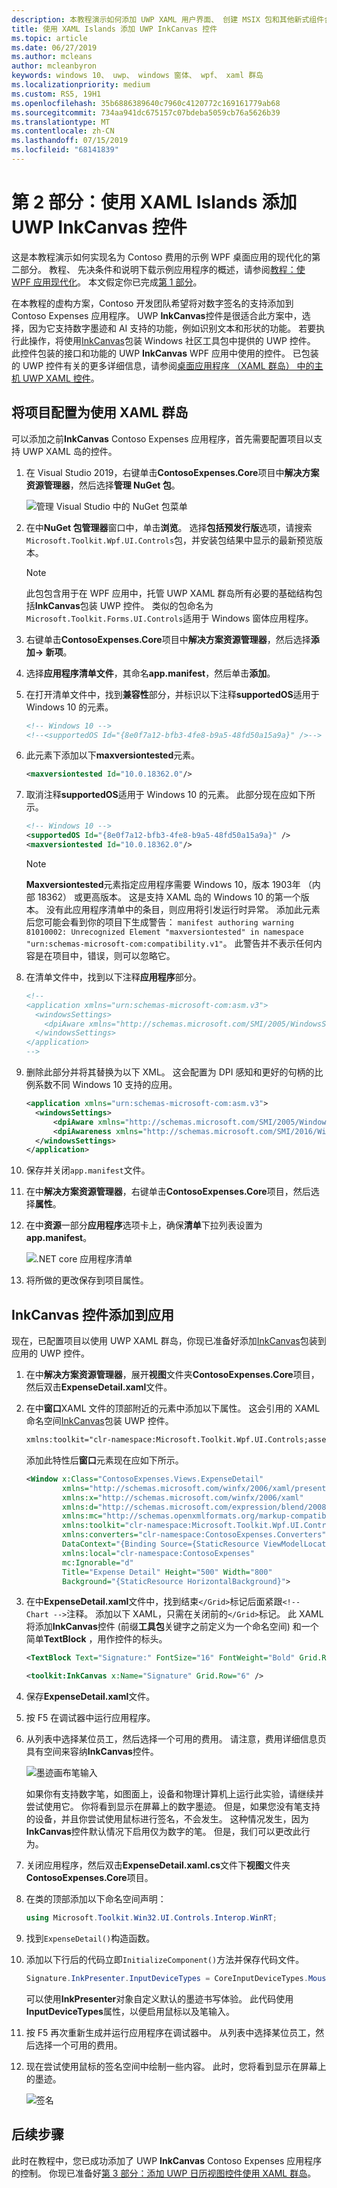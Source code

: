 ```yaml
---
description: 本教程演示如何添加 UWP XAML 用户界面、 创建 MSIX 包和其他新式组件合并到 WPF 应用。
title: 使用 XAML Islands 添加 UWP InkCanvas 控件
ms.topic: article
ms.date: 06/27/2019
ms.author: mcleans
author: mcleanbyron
keywords: windows 10、 uwp、 windows 窗体、 wpf、 xaml 群岛
ms.localizationpriority: medium
ms.custom: RS5, 19H1
ms.openlocfilehash: 35b6886389640c7960c4120772c169161779ab68
ms.sourcegitcommit: 734aa941dc675157c07bdeba5059cb76a5626b39
ms.translationtype: MT
ms.contentlocale: zh-CN
ms.lasthandoff: 07/15/2019
ms.locfileid: "68141839"
---
```

# <a name="part-2-add-a-uwp-inkcanvas-control-using-xaml-islands"></a>第 2 部分：使用 XAML Islands 添加 UWP InkCanvas 控件

这是本教程演示如何实现名为 Contoso 费用的示例 WPF 桌面应用的现代化的第二部分。 教程、 先决条件和说明下载示例应用程序的概述，请参阅[教程：使 WPF 应用现代化](modernize-wpf-tutorial.md)。 本文假定你已完成[第 1 部分](modernize-wpf-tutorial-1.md)。

在本教程的虚构方案，Contoso 开发团队希望将对数字签名的支持添加到 Contoso Expenses 应用程序。 UWP **InkCanvas**控件是很适合此方案中，选择，因为它支持数字墨迹和 AI 支持的功能，例如识别文本和形状的功能。 若要执行此操作，将使用[InkCanvas](https://docs.microsoft.com/windows/communitytoolkit/controls/wpf-winforms/inkcanvas)包装 Windows 社区工具包中提供的 UWP 控件。 此控件包装的接口和功能的 UWP **InkCanvas** WPF 应用中使用的控件。 已包装的 UWP 控件有关的更多详细信息，请参阅[桌面应用程序 （XAML 群岛） 中的主机 UWP XAML 控件](xaml-islands.md)。

## <a name="configure-the-project-to-use-xaml-islands"></a>将项目配置为使用 XAML 群岛

可以添加之前**InkCanvas** Contoso Expenses 应用程序，首先需要配置项目以支持 UWP XAML 岛的控件。

1. 在 Visual Studio 2019，右键单击**ContosoExpenses.Core**项目中**解决方案资源管理器**，然后选择**管理 NuGet 包**。

    ![管理 Visual Studio 中的 NuGet 包菜单](images/wpf-modernize-tutorial//ManageNuGetPackages.png)

2. 在中**NuGet 包管理器**窗口中，单击**浏览**。 选择**包括预发行版**选项，请搜索`Microsoft.Toolkit.Wpf.UI.Controls`包，并安装包结果中显示的最新预览版本。

    > [!NOTE]
    > 此包包含用于在 WPF 应用中，托管 UWP XAML 群岛所有必要的基础结构包括**InkCanvas**包装 UWP 控件。 类似的包命名为`Microsoft.Toolkit.Forms.UI.Controls`适用于 Windows 窗体应用程序。

3. 右键单击**ContosoExpenses.Core**项目中**解决方案资源管理器**，然后选择**添加-> 新项**。

4. 选择**应用程序清单文件**，其命名**app.manifest**，然后单击**添加**。

5. 在打开清单文件中，找到**兼容性**部分，并标识以下注释**supportedOS**适用于 Windows 10 的元素。

    ```xml
    <!-- Windows 10 -->
    <!--<supportedOS Id="{8e0f7a12-bfb3-4fe8-b9a5-48fd50a15a9a}" />-->
    ```

6. 此元素下添加以下**maxversiontested**元素。

    ```xml
    <maxversiontested Id="10.0.18362.0"/>
    ```

7. 取消注释**supportedOS**适用于 Windows 10 的元素。 此部分现在应如下所示。

    ```xml
    <!-- Windows 10 -->
    <supportedOS Id="{8e0f7a12-bfb3-4fe8-b9a5-48fd50a15a9a}" />
    <maxversiontested Id="10.0.18362.0"/>
    ```

    > [!NOTE]
    > **Maxversiontested**元素指定应用程序需要 Windows 10，版本 1903年 （内部 18362） 或更高版本。 这是支持 XAML 岛的 Windows 10 的第一个版本。 没有此应用程序清单中的条目，则应用将引发运行时异常。 添加此元素后您可能会看到你的项目下生成警告： `manifest authoring warning 81010002: Unrecognized Element "maxversiontested" in namespace "urn:schemas-microsoft-com:compatibility.v1"`。 此警告并不表示任何内容是在项目中，错误，则可以忽略它。

8. 在清单文件中，找到以下注释**应用程序**部分。

    ```xml
    <!--
    <application xmlns="urn:schemas-microsoft-com:asm.v3">
      <windowsSettings>
        <dpiAware xmlns="http://schemas.microsoft.com/SMI/2005/WindowsSettings">true</dpiAware>
      </windowsSettings>
    </application>
    -->
    ```

9. 删除此部分并将其替换为以下 XML。 这会配置为 DPI 感知和更好的句柄的比例系数不同 Windows 10 支持的应用。

    ```xml
    <application xmlns="urn:schemas-microsoft-com:asm.v3">
      <windowsSettings>
          <dpiAware xmlns="http://schemas.microsoft.com/SMI/2005/WindowsSettings">true/PM</dpiAware>
          <dpiAwareness xmlns="http://schemas.microsoft.com/SMI/2016/WindowsSettings">PerMonitorV2, PerMonitor</dpiAwareness>
      </windowsSettings>
    </application>
    ```

10. 保存并关闭`app.manifest`文件。

12. 在中**解决方案资源管理器**，右键单击**ContosoExpenses.Core**项目，然后选择**属性**。

13. 在中**资源**一部分**应用程序**选项卡上，确保**清单**下拉列表设置为**app.manifest**。

    ![.NET core 应用程序清单](images/wpf-modernize-tutorial/NetCoreAppManifest.png)

16. 将所做的更改保存到项目属性。

## <a name="add-an-inkcanvas-control-to-the-app"></a>InkCanvas 控件添加到应用

现在，已配置项目以使用 UWP XAML 群岛，你现已准备好添加[InkCanvas](https://docs.microsoft.com/windows/communitytoolkit/controls/wpf-winforms/inkcanvas)包装到应用的 UWP 控件。

1. 在中**解决方案资源管理器**，展开**视图**文件夹**ContosoExpenses.Core**项目，然后双击**ExpenseDetail.xaml**文件。

2. 在中**窗口**XAML 文件的顶部附近的元素中添加以下属性。 这会引用的 XAML 命名空间[InkCanvas](https://docs.microsoft.com/windows/communitytoolkit/controls/wpf-winforms/inkcanvas)包装 UWP 控件。

    ```xml
    xmlns:toolkit="clr-namespace:Microsoft.Toolkit.Wpf.UI.Controls;assembly=Microsoft.Toolkit.Wpf.UI.Controls"
    ```

    添加此特性后**窗口**元素现在应如下所示。

    ```xml
    <Window x:Class="ContosoExpenses.Views.ExpenseDetail"
            xmlns="http://schemas.microsoft.com/winfx/2006/xaml/presentation"
            xmlns:x="http://schemas.microsoft.com/winfx/2006/xaml"
            xmlns:d="http://schemas.microsoft.com/expression/blend/2008"
            xmlns:mc="http://schemas.openxmlformats.org/markup-compatibility/2006"
            xmlns:toolkit="clr-namespace:Microsoft.Toolkit.Wpf.UI.Controls;assembly=Microsoft.Toolkit.Wpf.UI.Controls"
            xmlns:converters="clr-namespace:ContosoExpenses.Converters"
            DataContext="{Binding Source={StaticResource ViewModelLocator}, Path=ExpensesDetailViewModel}"
            xmlns:local="clr-namespace:ContosoExpenses"
            mc:Ignorable="d"
            Title="Expense Detail" Height="500" Width="800"
            Background="{StaticResource HorizontalBackground}">
    ```

4. 在中**ExpenseDetail.xaml**文件中，找到结束`</Grid>`标记后面紧跟`<!-- Chart -->`注释。 添加以下 XAML，只需在关闭前的`</Grid>`标记。 此 XAML 将添加**InkCanvas**控件 (前缀**工具包**关键字之前定义为一个命名空间) 和一个简单**TextBlock** ，用作控件的标头。

    ```xml
    <TextBlock Text="Signature:" FontSize="16" FontWeight="Bold" Grid.Row="5" />

    <toolkit:InkCanvas x:Name="Signature" Grid.Row="6" />
    ```

5. 保存**ExpenseDetail.xaml**文件。

6. 按 F5 在调试器中运行应用程序。

7. 从列表中选择某位员工，然后选择一个可用的费用。 请注意，费用详细信息页具有空间来容纳**InkCanvas**控件。

    ![墨迹画布笔输入](images/wpf-modernize-tutorial/InkCanvasPenOnly.png)

    如果你有支持数字笔，如图面上，设备和物理计算机上运行此实验，请继续并尝试使用它。 你将看到显示在屏幕上的数字墨迹。 但是，如果您没有笔支持的设备，并且你尝试使用鼠标进行签名，不会发生。 这种情况发生，因为**InkCanvas**控件默认情况下启用仅为数字的笔。 但是，我们可以更改此行为。

8. 关闭应用程序，然后双击**ExpenseDetail.xaml.cs**文件下**视图**文件夹**ContosoExpenses.Core**项目。

9. 在类的顶部添加以下命名空间声明：

    ```csharp
    using Microsoft.Toolkit.Win32.UI.Controls.Interop.WinRT;
    ```

10. 找到`ExpenseDetail()`构造函数。

11. 添加以下行后的代码立即`InitializeComponent()`方法并保存代码文件。

    ```csharp
    Signature.InkPresenter.InputDeviceTypes = CoreInputDeviceTypes.Mouse | CoreInputDeviceTypes.Pen;
    ```

    可以使用**InkPresenter**对象自定义默认的墨迹书写体验。 此代码使用**InputDeviceTypes**属性，以便启用鼠标以及笔输入。

12. 按 F5 再次重新生成并运行应用程序在调试器中。 从列表中选择某位员工，然后选择一个可用的费用。

13. 现在尝试使用鼠标的签名空间中绘制一些内容。 此时，您将看到显示在屏幕上的墨迹。

    ![签名](images/wpf-modernize-tutorial/Signature.png)

## <a name="next-steps"></a>后续步骤

此时在教程中，您已成功添加了 UWP **InkCanvas** Contoso Expenses 应用程序的控制。 你现已准备好[第 3 部分：添加 UWP 日历视图控件使用 XAML 群岛](modernize-wpf-tutorial-3.md)。
